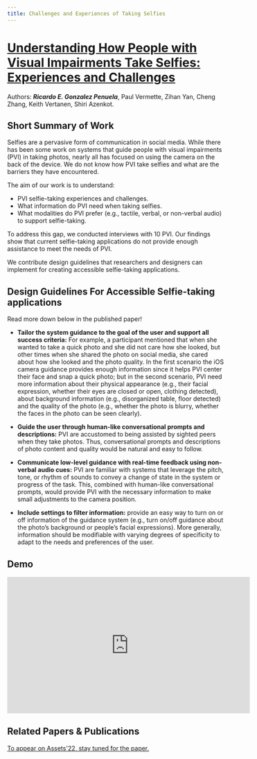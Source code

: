 ```yaml
---
title: Challenges and Experiences of Taking Selfies
---
```

# [Understanding How People with Visual Impairments Take Selfies: Experiences and Challenges]()


Authors: ***Ricardo E. Gonzalez Penuela***, Paul Vermette, Zihan Yan, Cheng Zhang, Keith Vertanen, Shiri Azenkot.

## Short Summary of Work

Selfies are a pervasive form of communication in social media. While there has been some work on systems that guide people with visual impairments (PVI) in taking photos, nearly all has focused on using the camera on the back of the device. We do not know  how PVI take selfies and what are the barriers they have encountered. 

The aim of our work is to understand:

- PVI selfie-taking experiences and challenges.
- What information do PVI need when taking selfies.
- What modalities do PVI prefer (e.g., tactile, verbal, or non-verbal audio) to support selfie-taking. 

 To address this gap, we conducted interviews with 10 PVI. Our findings show that current selfie-taking applications do not provide enough assistance to meet the needs of PVI. 
 
 We contribute design guidelines that researchers and designers can implement for creating accessible selfie-taking applications.

## Design Guidelines For Accessible Selfie-taking applications

Read more down below in the published paper!
- **Tailor the system guidance to the goal of the user and support all success criteria:** For example, a participant
mentioned that when she wanted to take a quick photo and she did not care how she looked, but other times when
she shared the photo on social media, she cared about how she looked and the photo quality. In the first
scenario the iOS camera guidance provides enough information since it helps PVI center their face and snap a quick
photo; but in the second scenario, PVI need more information about their physical appearance (e.g., their facial
expression, whether their eyes are closed or open, clothing detected), about background information (e.g., disorganized
table, floor detected) and the quality of the photo (e.g., whether the photo is blurry, whether the faces in the photo can be
seen clearly).

- **Guide the user through human-like conversational prompts and descriptions:** PVI are accustomed to being assisted by sighted peers when they take photos. Thus, conversational prompts
and descriptions of photo content and quality would be natural and easy to follow.

- **Communicate low-level guidance with real-time feedback using non-verbal audio cues:** PVI are familiar with systems that leverage the pitch, tone, or rhythm of sounds to convey a change of state in the system or progress of the task. This, combined with human-like conversational prompts, would provide PVI with
the necessary information to make small adjustments to the camera position.
- **Include settings to filter information:** provide an easy way to turn on or off information of the guidance system (e.g., turn on/off guidance about the photo’s background or people’s facial expressions). More generally,
information should be modifiable with varying degrees of specificity to adapt to the needs and preferences of the user.

## Demo

<iframe class="demo-video" width="560" height="315" src="https://www.youtube.com/embed/404"  frameborder="0" allow="accelerometer; autoplay; clipboard-write; encrypted-media; gyroscope; picture-in-picture" allowfullscreen></iframe>



## Related Papers & Publications

[To appear on Assets'22, stay tuned for the paper.]()








